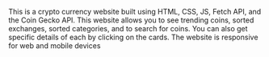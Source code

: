 This is a crypto currency website built using HTML, CSS, JS, Fetch API, and the Coin Gecko API. This website allows you to see trending coins, sorted exchanges, sorted categories, and to search for coins.  You can also get specific details of each by clicking on the cards. The website is responsive for web and mobile devices
